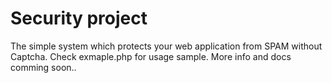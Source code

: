 # Security project

The simple system which protects your web application from SPAM without Captcha.
Check exmaple.php for usage sample. More info and docs comming soon..
